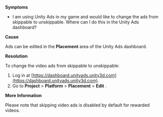 

**Symptoms**


- I am using Unity Ads in my game and would like to change the ads from skippable to unskippable. Where can I do this in the Unity Ads dashboard?



**Cause**



Ads can be edited in the  **Placement**  area of the Unity Ads dashboard.



**Resolution**



To change the video ads from skippable to unskippable:


1. Log in at [https://dashboard.unityads.unity3d.com](https://dashboard.unityads.unity3d.com).
2. Go to  **Project**  >  **Platform**  >  **Placement**  >  **Edit** .



**More Information**



Please note that skipping video ads is disabled by default for rewarded videos.

